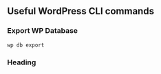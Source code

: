 ## Useful WordPress CLI commands
### Export WP Database

    wp db export
### Heading
<!--stackedit_data:
eyJoaXN0b3J5IjpbLTE5OTgxNjIzNjJdfQ==
-->